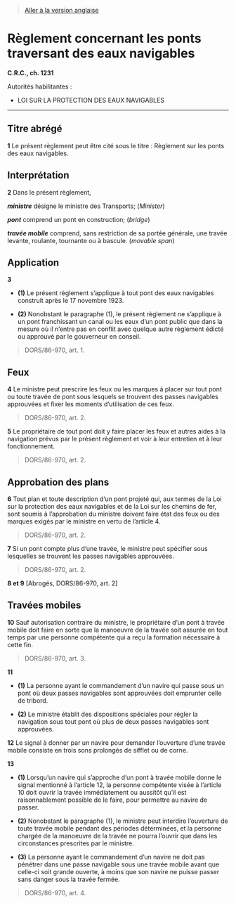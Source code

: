 > [Aller à la version anglaise](/en/Regulations/Consolidated%20Regulations%20of%20Canada/1201-1300/C.R.C.,%20c.%201231.md)

# Règlement concernant les ponts traversant des eaux navigables

**C.R.C., ch. 1231**

Autorités habilitantes : 
- LOI SUR LA PROTECTION DES EAUX NAVIGABLES

----------



## Titre abrégé


**1** Le présent règlement peut être cité sous le titre : Règlement sur les ponts des eaux navigables.




## Interprétation


**2** Dans le présent règlement,

***ministre*** désigne le ministre des Transports; (*Minister*)

***pont*** comprend un pont en construction; (*bridge*)

***travée mobile*** comprend, sans restriction de sa portée générale, une travée levante, roulante, tournante ou à bascule. (*movable span*)




## Application


**3** 

- **(1)** Le présent règlement s’applique à tout pont des eaux navigables construit après le 17 novembre 1923.

- **(2)** Nonobstant le paragraphe (1), le présent règlement ne s’applique à un pont franchissant un canal ou les eaux d’un pont public que dans la mesure où il n’entre pas en conflit avec quelque autre règlement édicté ou approuvé par le gouverneur en conseil.
> DORS/86-970, art. 1.





## Feux


**4** Le ministre peut prescrire les feux ou les marques à placer sur tout pont ou toute travée de pont sous lesquels se trouvent des passes navigables approuvées et fixer les moments d’utilisation de ces feux.
> DORS/86-970, art. 2.




**5** Le propriétaire de tout pont doit y faire placer les feux et autres aides à la navigation prévus par le présent règlement et voir à leur entretien et à leur fonctionnement.
> DORS/86-970, art. 2.





## Approbation des plans


**6** Tout plan et toute description d’un pont projeté qui, aux termes de la Loi sur la protection des eaux navigables et de la Loi sur les chemins de fer, sont soumis à l’approbation du ministre doivent faire état des feux ou des marques exigés par le ministre en vertu de l’article 4.
> DORS/86-970, art. 2.




**7** Si un pont compte plus d’une travée, le ministre peut spécifier sous lesquelles se trouvent les passes navigables approuvées.
> DORS/86-970, art. 2.




**8 et 9** [Abrogés, DORS/86-970, art. 2]




## Travées mobiles


**10** Sauf autorisation contraire du ministre, le propriétaire d’un pont à travée mobile doit faire en sorte que la manoeuvre de la travée soit assurée en tout temps par une personne compétente qui a reçu la formation nécessaire à cette fin.
> DORS/86-970, art. 3.




**11** 

- **(1)** La personne ayant le commandement d’un navire qui passe sous un pont où deux passes navigables sont approuvées doit emprunter celle de tribord.

- **(2)** Le ministre établit des dispositions spéciales pour régler la navigation sous tout pont où plus de deux passes navigables sont approuvées.



**12** Le signal à donner par un navire pour demander l’ouverture d’une travée mobile consiste en trois sons prolongés de sifflet ou de corne.



**13** 

- **(1)** Lorsqu’un navire qui s’approche d’un pont à travée mobile donne le signal mentionné à l’article 12, la personne compétente visée à l’article 10 doit ouvrir la travée immédiatement ou aussitôt qu’il est raisonnablement possible de le faire, pour permettre au navire de passer.

- **(2)** Nonobstant le paragraphe (1), le ministre peut interdire l’ouverture de toute travée mobile pendant des périodes déterminées, et la personne chargée de la manoeuvre de la travée ne pourra l’ouvrir que dans les circonstances prescrites par le ministre.

- **(3)** La personne ayant le commandement d’un navire ne doit pas pénétrer dans une passe navigable sous une travée mobile avant que celle-ci soit grande ouverte, à moins que son navire ne puisse passer sans danger sous la travée fermée.
> DORS/86-970, art. 4.



